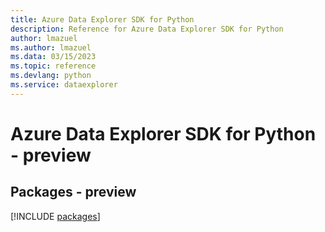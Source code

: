 ```yaml
---
title: Azure Data Explorer SDK for Python
description: Reference for Azure Data Explorer SDK for Python
author: lmazuel
ms.author: lmazuel
ms.data: 03/15/2023
ms.topic: reference
ms.devlang: python
ms.service: dataexplorer
---
```

# Azure Data Explorer SDK for Python - preview
## Packages - preview
[!INCLUDE [packages](data-explorer-index.md)]